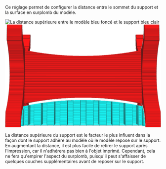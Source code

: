 Ce réglage permet de configurer la distance entre le sommet du support et la surface en surplomb du modèle.

![La distance supérieure entre le modèle bleu foncé et le support bleu clair](../../../articles/images/support_top_bottom_distance.svg)
![Une distance verticale est maintenue entre le modèle et le support](../../../articles/images/support_z_distance.png)

La distance supérieure du support est le facteur le plus influent dans la façon dont le support adhère au modèle où le modèle repose sur le support. En augmentant la distance, il est plus facile de retirer le support après l'impression, car il n'adhérera pas bien à l'objet imprimé. Cependant, cela ne fera qu'empirer l'aspect du surplomb, puisqu'il peut s'affaisser de quelques couches supplémentaires avant de reposer sur le support.
